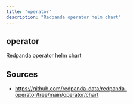 ```yaml
---
title: "operator"
description: "Redpanda operator helm chart"
---
```


## operator

Redpanda operator helm chart

## Sources

- https://github.com/redpanda-data/redpanda-operator/tree/main/operator/chart
